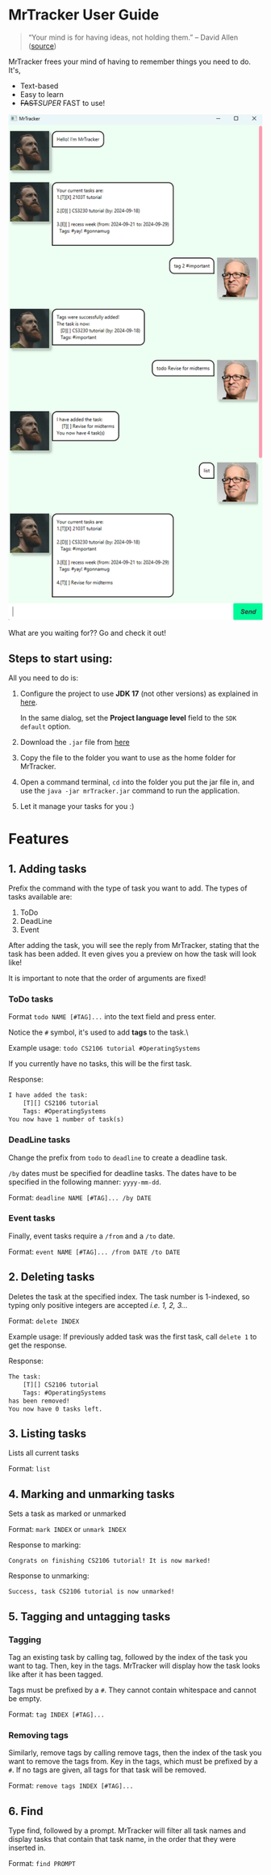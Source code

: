 # MrTracker User Guide

> “Your mind is for having ideas, not holding them.” – David Allen ([source](https://dansilvestre.com/productivity-quotes/))

MrTracker frees your mind of having to remember things you need to do. It's,

- Text-based
- Easy to learn
- ~~FAST~~_SUPER_ FAST to use!

![Ui.png](Ui.png)


What are you waiting for?? Go and check it out!

## Steps to start using:

All you need to do is:

1. Configure the project to use **JDK 17** (not other versions) as explained in [here](https://www.jetbrains.com/help/idea/sdk.html#set-up-jdk).

   In the same dialog, set the **Project language level** field to the `SDK default` option.
2. Download the `.jar` file from [here](https://github.com/Clarenceeey/ip/releases)
3. Copy the file to the folder you want to use as the home folder for MrTracker.
4. Open a command terminal, `cd` into the folder you put the jar file in, and use the `java -jar mrTracker.jar` command to run the application.
5. Let it manage your tasks for you :)

# Features

## 1. Adding tasks
Prefix the command with the type of task you want to add. The types of tasks available are:

1. ToDo
2. DeadLine
3. Event

After adding the task, you will see the reply from MrTracker, stating that the task has been added.
It even gives you a preview on how the task will look like!

It is important to note that the order of arguments are fixed!

### ToDo tasks

Format `todo NAME [#TAG]...` into the text field and press enter.

Notice the `#` symbol, it's used to add **tags** to the task.\

Example usage: `todo CS2106 tutorial #OperatingSystems`

If you currently have no tasks, this will be the first task.

Response: 
```
I have added the task:
    [T][] CS2106 tutorial 
    Tags: #OperatingSystems
You now have 1 number of task(s)
```

### DeadLine tasks
Change the prefix from `todo` to `deadline` to create a deadline task.

`/by` dates must be specified for deadline tasks.
The dates have to be specified in the following manner: `yyyy-mm-dd`.

Format: `deadline NAME [#TAG]... /by DATE`

### Event tasks
Finally, event tasks require a `/from` and a `/to` date.

Format: `event NAME [#TAG]... /from DATE /to DATE`

## 2. Deleting tasks

Deletes the task at the specified index. The task number is 1-indexed, so typing only positive integers are accepted _i.e. 1, 2, 3..._

Format: `delete INDEX`

Example usage: If previously added task was the first task, call `delete 1` to get the response.

Response: 
```
The task:
    [T][] CS2106 tutorial 
    Tags: #OperatingSystems
has been removed!
You now have 0 tasks left.
```

## 3. Listing tasks

Lists all current tasks

Format: `list`

## 4. Marking and unmarking tasks

Sets a task as marked or unmarked

Format: `mark INDEX` or `unmark INDEX`


Response to marking:
```
Congrats on finishing CS2106 tutorial! It is now marked!
```

Response to unmarking:
```
Success, task CS2106 tutorial is now unmarked!
```

## 5. Tagging and untagging tasks

### Tagging

Tag an existing task by calling tag, followed by the index of the task you want to tag. Then, key in the tags. 
MrTracker will display how the task looks like after it has been tagged.

Tags must be prefixed by a `#`. They cannot contain whitespace and cannot be empty. 

Format: `tag INDEX [#TAG]...`

### Removing tags

Similarly, remove tags by calling remove tags, then the index of the task you want to remove the tags from. 
Key in the tags, which must be prefixed by a `#`. If no tags are given, all tags for that task will be removed.

Format: `remove tags INDEX [#TAG]...`

## 6. Find

Type find, followed by a prompt. MrTracker will filter all task names and display tasks that contain that task name, in
the order that they were inserted in.

Format: `find PROMPT`



